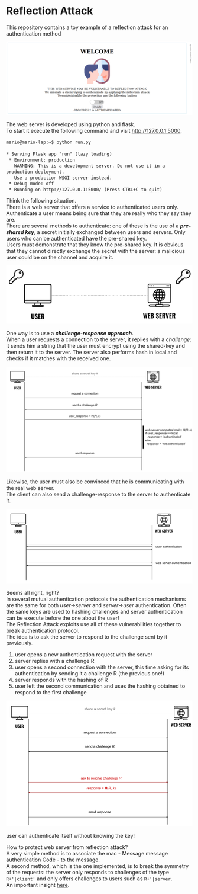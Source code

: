 # Reflection Attack
This repository contains a toy example of a reflection attack for an authentication method 

<div align=center>
 <img src="https://github.com/mariocuomo/reflection-attack/blob/main/images_readme/flask-app.png">
</div>

The web server is developed using python and flask. <br>
To start it execute the following command and visit http://127.0.0.1:5000.

```console
mario@mario-lap:~$ python run.py 

* Serving Flask app "run" (lazy loading)
 * Environment: production
   WARNING: This is a development server. Do not use it in a production deployment.
   Use a production WSGI server instead.
 * Debug mode: off
 * Running on http://127.0.0.1:5000/ (Press CTRL+C to quit)

```

Think the following situation. <br>
There is a web server that offers a service to authenticated users only.<br>
Authenticate a user means being sure that they are really who they say they are. <br>
There are several methods to authenticate: one of these is the use of a **_pre-shared key_**, a secret initially exchanged between users and servers. Only users who can be authenticated have the pre-shared key. <br>
Users must demonstrate that they know the pre-shared key. It is obvious that they cannot directly exchange the secret with the server: a malicious user could be on the channel and acquire it. <br>

<div align=center>
 <img src="https://github.com/mariocuomo/reflection-attack/blob/main/images_readme/pre-shared-key.png">
</div>

One way is to use a **_challenge-response approach_**. <br>
When a user requests a connection to the server, it replies with a _challenge_: it sends him a string that the user must encrypt using the shared-key and then return it to the server. The server also performs hash in local and checks if it matches with the received one. <br>

<div align=center>
 <img src="https://github.com/mariocuomo/reflection-attack/blob/main/images_readme/challenge-response.png">
</div>

Likewise, the user must also be convinced that he is communicating with the real web server. <br>
The client can also send a challenge-response to the server to authenticate it. <br>

<div align=center>
 <img src="https://github.com/mariocuomo/reflection-attack/blob/main/images_readme/mutual-authentication.png">
</div>


Seems all right, right? <br>
In several mutual authentication protocols the authentication mechanisms are the same for both _user->server_ and _server->user_ authentication. Often the same keys are used to hashing challenges and server authentication can be execute before the one about the user! <br>
The Reflection Attack exploits use all of these vulnerabilities together to break authentication protocol. <br>
The idea is to ask the server to respond to the challenge sent by it previously. <br>

1. user opens a new authentication request with the server
2. server replies with a challenge R
3. user opens a second connection with the server, this time asking for its authentication by sending it a challenge R (the previous one!)
4. server responds with the hashing of R
5. user left the second communication and uses the hashing obtained to respond to the first challenge

<div align=center>
 <img src="https://github.com/mariocuomo/reflection-attack/blob/main/images_readme/reflection-attack.png">
</div>

user can authenticate itself without knowing the key! <br>


How to protect web server from reflection attack?<br>
A very simple method is to associate the mac - Message message authentication Code - to the message. <br>
A second method, which is the one implemented, is to break the symmetry of the requests: the server only responds to challenges of the type ```R+'|client'``` and only offers challenges to users such as ```R+'|server```. <br>
An important insight [here](https://cwe.mitre.org/data/definitions/301.html).

